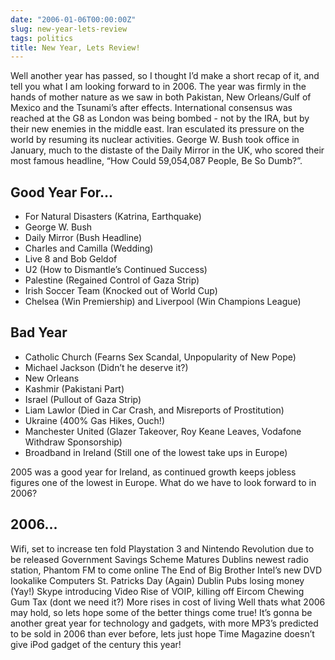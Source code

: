 ```yaml
---
date: "2006-01-06T00:00:00Z"
slug: new-year-lets-review
tags: politics
title: New Year, Lets Review!
---
```


Well another year has passed, so I thought I’d make a short recap of it, and
tell you what I am looking forward to in 2006. The year was firmly in the
hands of mother nature as we saw in both Pakistan, New Orleans/Gulf of Mexico
and the Tsunami’s after effects. International consensus was reached at the G8
as London was being bombed - not by the IRA, but by their new enemies in the
middle east. Iran esculated its pressure on the world by resuming its nuclear
activities. George W. Bush took office in January, much to the distaste of the
Daily Mirror in the UK, who scored their most famous headline, “How Could
59,054,087 People, Be So Dumb?”.

## Good Year For… ##

* For Natural Disasters (Katrina, Earthquake)  
* George W. Bush  
* Daily Mirror (Bush Headline)  
* Charles and Camilla (Wedding)  
* Live 8 and Bob Geldof  
* U2 (How to Dismantle’s Continued Success)  
* Palestine (Regained Control of Gaza Strip)  
* Irish Soccer Team (Knocked out of World Cup)  
* Chelsea (Win Premiership) and Liverpool (Win Champions League)  

## Bad Year ## 
* Catholic Church (Fearns Sex Scandal, Unpopularity of New Pope)  
* Michael Jackson (Didn’t he deserve it?)  
* New Orleans  
* Kashmir (Pakistani Part)  
* Israel (Pullout of Gaza Strip)  
* Liam Lawlor (Died in Car Crash, and Misreports of Prostitution)  
* Ukraine (400% Gas Hikes, Ouch!)  
* Manchester United (Glazer Takeover, Roy Keane Leaves, Vodafone Withdraw Sponsorship) 
* Broadband in Ireland (Still one of the lowest take ups in Europe)  

2005 was a good year for Ireland, as continued growth keeps jobless figures
one of the lowest in Europe. What do we have to look forward to in 2006?

## 2006... ## 
Wifi, set to increase ten fold Playstation 3 and Nintendo Revolution due to be
released Government Savings Scheme Matures Dublins newest radio station,
Phantom FM to come online The End of Big Brother Intel’s new DVD lookalike
Computers St. Patricks Day (Again) Dublin Pubs losing money (Yay!) Skype
introducing Video Rise of VOIP, killing off Eircom Chewing Gum Tax (dont we
need it?) More rises in cost of living Well thats what 2006 may hold, so lets
hope some of the better things come true! It’s gonna be another great year for
technology and gadgets, with more MP3’s predicted to be sold in 2006 than ever
before, lets just hope Time Magazine doesn’t give iPod gadget of the century
this year!
